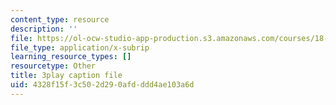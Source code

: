 ```yaml
---
content_type: resource
description: ''
file: https://ol-ocw-studio-app-production.s3.amazonaws.com/courses/18-06sc-linear-algebra-fall-2011/4328f15f3c502d290afdddd4ae103a6d_2uDvRUowBzg.srt
file_type: application/x-subrip
learning_resource_types: []
resourcetype: Other
title: 3play caption file
uid: 4328f15f-3c50-2d29-0afd-ddd4ae103a6d
---
```


